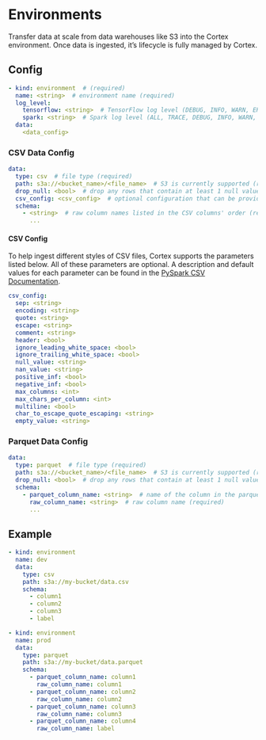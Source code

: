 # Environments

Transfer data at scale from data warehouses like S3 into the Cortex environment. Once data is ingested, it’s lifecycle is fully managed by Cortex.

## Config

```yaml
- kind: environment  # (required)
  name: <string>  # environment name (required)
  log_level:
    tensorflow: <string>  # TensorFlow log level (DEBUG, INFO, WARN, ERROR, or FATAL) (default: INFO)
    spark: <string>  # Spark log level (ALL, TRACE, DEBUG, INFO, WARN, ERROR, or FATAL) (default: WARN)
  data:
    <data_config>
```

### CSV Data Config

```yaml
data:
  type: csv  # file type (required)
  path: s3a://<bucket_name>/<file_name>  # S3 is currently supported (required)
  drop_null: <bool>  # drop any rows that contain at least 1 null value (default: false)
  csv_config: <csv_config>  # optional configuration that can be provided
  schema:
    - <string>  # raw column names listed in the CSV columns' order (required)
      ...
```

#### CSV Config

To help ingest different styles of CSV files, Cortex supports the parameters listed below. All of these parameters are optional. A description and default values for each parameter can be found in the [PySpark CSV Documentation](https://spark.apache.org/docs/2.4.0/api/python/pyspark.sql.html#pyspark.sql.DataFrameReader.csv).

```yaml
csv_config:
  sep: <string>
  encoding: <string>
  quote: <string>
  escape: <string>
  comment: <string>
  header: <bool>
  ignore_leading_white_space: <bool>
  ignore_trailing_white_space: <bool>
  null_value: <string>
  nan_value: <string>
  positive_inf: <bool>
  negative_inf: <bool>
  max_columns: <int>
  max_chars_per_column: <int>
  multiline: <bool>
  char_to_escape_quote_escaping: <string>
  empty_value: <string>
```

### Parquet Data Config

```yaml
data:
  type: parquet  # file type (required)
  path: s3a://<bucket_name>/<file_name>  # S3 is currently supported (required)
  drop_null: <bool>  # drop any rows that contain at least 1 null value (default: false)
  schema:
    - parquet_column_name: <string>  # name of the column in the parquet file (required)
      raw_column_name: <string>  # raw column name (required)
      ...
```

## Example

```yaml
- kind: environment
  name: dev
  data:
    type: csv
    path: s3a://my-bucket/data.csv
    schema:
      - column1
      - column2
      - column3
      - label

- kind: environment
  name: prod
  data:
    type: parquet
    path: s3a://my-bucket/data.parquet
    schema:
      - parquet_column_name: column1
        raw_column_name: column1
      - parquet_column_name: column2
        raw_column_name: column2
      - parquet_column_name: column3
        raw_column_name: column3
      - parquet_column_name: column4
        raw_column_name: label
```
